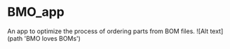 # BMO_app
An app to optimize the process of ordering parts from BOM files.
![Alt text] (path 'BMO loves BOMs')